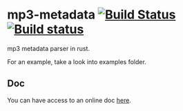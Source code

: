 # mp3-metadata [![Build Status](https://travis-ci.org/GuillaumeGomez/mp3-metadata.svg?branch=master)](https://travis-ci.org/GuillaumeGomez/mp3-metadata) [![Build status](https://ci.appveyor.com/api/projects/status/g21vliyvouvsg92n/branch/master?svg=true)](https://ci.appveyor.com/project/GuillaumeGomez/mp3-metadata/branch/master)


mp3 metadata parser in rust.

For an example, take a look into examples folder.

## Doc

You can have access to an online doc [here](https://docs.rs/mp3-metadata/).
